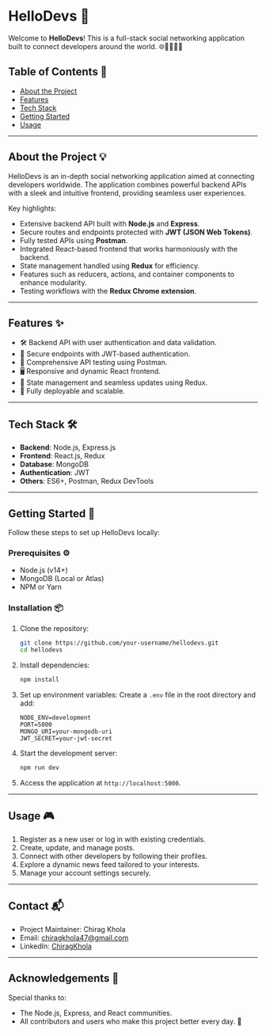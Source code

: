 # HelloDevs 🚀

Welcome to **HelloDevs**! This is a full-stack social networking application built to connect developers around the world. 🌐👩‍💻👨‍💻

## Table of Contents 📖

- [About the Project](#about-the-project)
- [Features](#features)
- [Tech Stack](#tech-stack)
- [Getting Started](#getting-started)
- [Usage](#usage)

---

## About the Project 💡

HelloDevs is an in-depth social networking application aimed at connecting developers worldwide. The application combines powerful backend APIs with a sleek and intuitive frontend, providing seamless user experiences.

Key highlights:

- Extensive backend API built with **Node.js** and **Express**.
- Secure routes and endpoints protected with **JWT (JSON Web Tokens)**.
- Fully tested APIs using **Postman**.
- Integrated React-based frontend that works harmoniously with the backend.
- State management handled using **Redux** for efficiency.
- Features such as reducers, actions, and container components to enhance modularity.
- Testing workflows with the **Redux Chrome extension**.

---

## Features ✨

- 🛠️ Backend API with user authentication and data validation.
- 🔐 Secure endpoints with JWT-based authentication.
- 🧪 Comprehensive API testing using Postman.
- 🖥️ Responsive and dynamic React frontend.
- 🌟 State management and seamless updates using Redux.
- 🚀 Fully deployable and scalable.

---

## Tech Stack 🛠️

- **Backend**: Node.js, Express.js
- **Frontend**: React.js, Redux
- **Database**: MongoDB
- **Authentication**: JWT
- **Others**: ES6+, Postman, Redux DevTools

---

## Getting Started 🏁

Follow these steps to set up HelloDevs locally:

### Prerequisites ⚙️

- Node.js (v14+)
- MongoDB (Local or Atlas)
- NPM or Yarn

### Installation 📦

1. Clone the repository:
   ```bash
   git clone https://github.com/your-username/hellodevs.git
   cd hellodevs
   ```

2. Install dependencies:
   ```bash
   npm install
   ```

3. Set up environment variables:
   Create a `.env` file in the root directory and add:
   ```env
   NODE_ENV=development
   PORT=5000
   MONGO_URI=your-mongodb-uri
   JWT_SECRET=your-jwt-secret
   ```

4. Start the development server:
   ```bash
   npm run dev
   ```

5. Access the application at `http://localhost:5000`.

---

## Usage 🎮

1. Register as a new user or log in with existing credentials.
2. Create, update, and manage posts.
3. Connect with other developers by following their profiles.
4. Explore a dynamic news feed tailored to your interests.
5. Manage your account settings securely.

---

## Contact 📬

- Project Maintainer: Chirag Khola
- Email: chiragkhola47@gmail.com
- LinkedIn: [ChiragKhola](https://www.linkedin.com/in/chirag-ck/)

---

## Acknowledgements 🙌

Special thanks to:

- The Node.js, Express, and React communities.
- All contributors and users who make this project better every day. 💖
